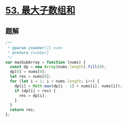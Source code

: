 # [53. 最大子数组和](https://leetcode-cn.com/problems/maximum-subarray/)

## 题解

```js
/**
 * @param {number[]} nums
 * @return {number}
 */
var maxSubArray = function (nums) {
  const dp = new Array(nums.length).fill(0);
  dp[0] = nums[0];
  let res = nums[0];
  for (let i = 1; i < nums.length; i++) {
    dp[i] = Math.max(dp[i - 1] + nums[i], nums[i]);
    if (dp[i] > res) {
      res = dp[i];
    }
  }
  return res;
};
```
